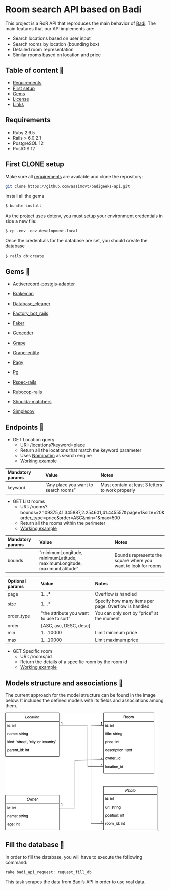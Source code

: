 # Room search API based on Badi
This project is a RoR API that reproduces the main behavior of [Badi](https://badi.com/es).
The main features that our API implements are:

 - Search locations based on user input
 - Search rooms by location (bounding box)
 - Detailed room representation
 -  Similar rooms based on location and price
 
## Table of content :pushpin:

 -   [Requirements](https://github.com/corintoz/badigeeks-api#requirements)
 -   [First setup](https://github.com/corintoz/badigeeks-api#gems)
 -   [Gems](https://github.com/corintoz/badigeeks-api#requirements)
 -   [License](https://github.com/corintoz/badigeeks-api#requirements)
 -   [Links](https://github.com/corintoz/badigeeks-api#requirements)
 
## Requirements
 - Ruby 2.6.5
 - Rails > 6.0.2.1
 - PostgreSQL 12
 - PostGIS 12

## First CLONE setup
Make sure all [requirements](https://github.com/CorintoZ/badigeeks-api#Requirements) are available and clone the repository:
```bash
git clone https://github.com/assimovt/badigeeks-api.git
```
Install all the gems
```bash
$ bundle install
```
As the project uses dotenv, you must setup your environment credentials in side a new file:
```bash
$ cp .env .env.development.local
```
Once the credentials for the database are set, you should create the database
```bash
$ rails db:create
```

## Gems :gem:

- [Activerecord-postgis-adapter](https://github.com/rgeo/activerecord-postgis-adapter)

- [Brakeman](https://github.com/presidentbeef/brakeman)

- [Database_cleaner](https://github.com/DatabaseCleaner/database_cleaner)

- [Factory_bot_rails](https://github.com/thoughtbot/factory_bot_rails)

- [Faker](https://github.com/faker-ruby/faker)

- [Geocoder](https://github.com/alexreisner/geocoder)

- [Grape](https://github.com/ruby-grape/grape)

- [Grape-entity](https://github.com/ruby-grape/grape-entity)

- [Pagy](https://github.com/ddnexus/pagy)

- [Pg](https://github.com/ged/ruby-pg/)

- [Rspec-rails](https://github.com/rspec/rspec-rails)

- [Rubocop-rails](https://github.com/rubocop-hq/rubocop-rails)

- [Shoulda-matchers](https://github.com/thoughtbot/shoulda-matchers)

- [Simplecov](https://github.com/colszowka/simplecov)

## Endpoints :round_pushpin:

-   GET Location query
	- URI: /locations?keyword=place
	- Return all the locations that match the keyword parameter
	- Uses [Nominatim]([http://nominatim.org/](http://nominatim.org/)) as search engine
	- [Working example]([https://desolate-cove-97654.herokuapp.com/api/v1/locations?keyword=barcelona](https://desolate-cove-97654.herokuapp.com/api/v1/locations?keyword=barcelona))
    
 

| Mandatory params  | Value | Notes |
| :---         |     :---         |     :---   |
| keyword  | “Any place you want to search rooms”     | Must contain at least 3 letters to work properly    |




-   GET List rooms
	- URI: /rooms?bounds=2.109375,41.345887,2.254601,41.445557&page=1&size=20&order_type=price&order=ASC&min=1&max=500
	- Return all the rooms within the perimeter
	- [Working example]([https://desolate-cove-97654.herokuapp.com/api/v1/locations?keyword=barcelona](https://desolate-cove-97654.herokuapp.com/api/v1/locations?keyword=barcelona))
    
 

| Mandatory params  | Value | Notes |
| :---         |     :---         |     :---   |
| bounds |  “minimumLongitude, minimumLatitude, maximumLongitude, maximumLatitude”     | Bounds represents the square where you want to look for rooms    |

| Optional params  | Value | Notes |
| :---         |     :---         |     :---   |
| page |  1…*     | Overflow is handled    |
| size|  1…*     | Specify how many items per page. Overflow is handled   |
| order_type|  “the attribute you want to use to sort”     |  You can only sort by “price” at the moment  |
| order| [ASC, asc, DESC, desc]    |   |
| min| 1...10000 | Limit minimum price  |
| max| 1...10000 | Limit maximum price  |


-   GET Specific room
	- URI: /rooms/:id
	- Return the details of a specific room by the room id
	- [Working example]([https://desolate-cove-97654.herokuapp.com/api/v1/locations?keyword=barcelona](https://desolate-cove-97654.herokuapp.com/api/v1/locations?keyword=barcelona))


## Models structure and associations :hammer:
The current approach for the model structure can be found in the image below. It includes the defined models with its fields and associations among them.

![models list](public/badi_project_models.png).

## Fill the database :floppy_disk:

In order to fill the database, you will have to execute the following command:
```bash
rake badi_api_request: request_fill_db
```
This task scrapes the data from Badi’s API in order to use real data.

